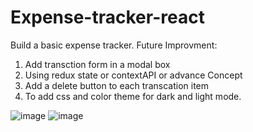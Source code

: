 # Expense-tracker-react

Build a basic expense tracker.
Future Improvment:

1. Add transction form in a modal box
2. Using redux state or contextAPI or advance Concept 
3. Add a delete button to each transcation item
4. To add css and color theme for dark and light mode.



![image](https://github.com/payalmit/Expense-tracker-react/assets/63918548/d577b408-be0d-4d67-b900-3766b0578cbb)
![image](https://github.com/payalmit/Expense-tracker-react/assets/63918548/a189de44-80f5-4da1-b43f-3733f71b76b4)


